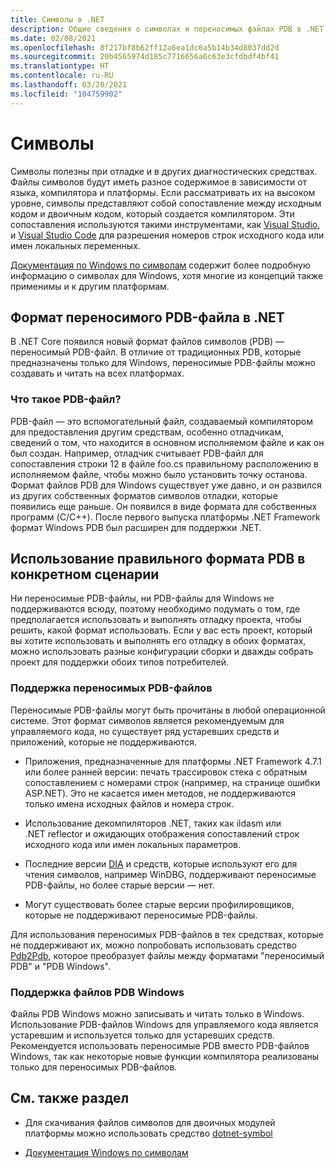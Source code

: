 ```yaml
---
title: Символы в .NET
description: Общие сведения о символах и переносимых файлах PDB в .NET
ms.date: 02/08/2021
ms.openlocfilehash: 8f217bf8b62ff12a6ea1dc6a5b14b34d8037dd2d
ms.sourcegitcommit: 20b4565974d185c7716656a6c63e3cfdbdf4bf41
ms.translationtype: HT
ms.contentlocale: ru-RU
ms.lasthandoff: 03/20/2021
ms.locfileid: "104759902"
---
```

# <a name="symbols"></a>Символы

Символы полезны при отладке и в других диагностических средствах. Файлы символов будут иметь разное содержимое в зависимости от языка, компилятора и платформы. Если рассматривать их на высоком уровне, символы представляют собой сопоставление между исходным кодом и двоичным кодом, который создается компилятором. Эти сопоставления используются такими инструментами, как [Visual Studio](/visualstudio/debugger/what-is-debugging), и [Visual Studio Code](https://code.visualstudio.com/Docs/editor/debugging) для разрешения номеров строк исходного кода или имен локальных переменных.

[Документация по Windows по символам](/windows/win32/dxtecharts/debugging-with-symbols) содержит более подробную информацию о символах для Windows, хотя многие из концепций также применимы и к другим платформам.

## <a name="learn-about-nets-portable-pdb-format"></a>Формат переносимого PDB-файла в .NET

В .NET Core появился новый формат файлов символов (PDB) — переносимый PDB-файл. В отличие от традиционных PDB, которые предназначены только для Windows, переносимые PDB-файлы можно создавать и читать на всех платформах.

### <a name="what-is-a-pdb"></a>Что такое PDB-файл?

PDB-файл — это вспомогательный файл, создаваемый компилятором для предоставления другим средствам, особенно отладчикам, сведений о том, что находится в основном исполняемом файле и как он был создан. Например, отладчик считывает PDB-файл для сопоставления строки 12 в файле foo.cs правильному расположению в исполняемом файле, чтобы можно было установить точку останова. Формат файлов PDB для Windows существует уже давно, и он развился из других собственных форматов символов отладки, которые появились еще раньше. Он появился в виде формата для собственных программ (C/C++). После первого выпуска платформы .NET Framework формат Windows PDB был расширен для поддержки .NET.

## <a name="use-the-correct-pdb-format-for-your-scenario"></a>Использование правильного формата PDB в конкретном сценарии

Ни переносимые PDB-файлы, ни PDB-файлы для Windows не поддерживаются всюду, поэтому необходимо подумать о том, где предполагается использовать и выполнять отладку проекта, чтобы решить, какой формат использовать. Если у вас есть проект, который вы хотите использовать и выполнять его отладку в обоих форматах, можно использовать разные конфигурации сборки и дважды собрать проект для поддержки обоих типов потребителей.

### <a name="support-for-portable-pdbs"></a>Поддержка переносимых PDB-файлов

Переносимые PDB-файлы могут быть прочитаны в любой операционной системе. Этот формат символов является рекомендуемым для управляемого кода, но существует ряд устаревших средств и приложений, которые не поддерживаются.

* Приложения, предназначенные для платформы .NET Framework 4.7.1 или более ранней версии: печать трассировок стека с обратным сопоставлением с номерами строк (например, на странице ошибки ASP.NET). Это не касается имен методов, не поддерживаются только имена исходных файлов и номера строк.

* Использование декомпиляторов .NET, таких как ildasm или .NET reflector и ожидающих отображения сопоставлений строк исходного кода или имен локальных параметров.

* Последние версии [DIA](/visualstudio/debugger/debug-interface-access/debug-interface-access-sdk) и средств, которые используют его для чтения символов, например WinDBG, поддерживают переносимые PDB-файлы, но более старые версии — нет.

* Могут существовать более старые версии профилировщиков, которые не поддерживают переносимые PDB-файлы.

Для использования переносимых PDB-файлов в тех средствах, которые не поддерживают их, можно попробовать использовать средство [Pdb2Pdb](https://github.com/dotnet/symreader-converter#pdb2pdb), которое преобразует файлы между форматами "переносимый PDB" и "PDB Windows".

### <a name="support-for-windows-pdbs"></a>Поддержка файлов PDB Windows

Файлы PDB Windows можно записывать и читать только в Windows. Использование PDB-файлов Windows для управляемого кода является устаревшим и используется только для устаревших средств. Рекомендуется использовать переносимые PDB вместо PDB-файлов Windows, так как некоторые новые функции компилятора реализованы только для переносимых PDB-файлов.

## <a name="see-also"></a>См. также раздел

* Для скачивания файлов символов для двоичных модулей платформы можно использовать средство [dotnet-symbol](./dotnet-symbol.md)

* [Документация Windows по символам](/windows/win32/dxtecharts/debugging-with-symbols)
